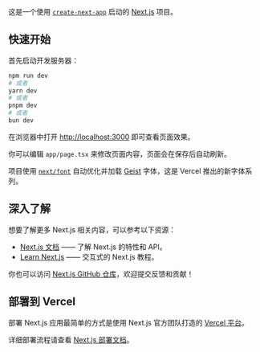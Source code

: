 这是一个使用 [`create-next-app`](https://nextjs.org/docs/app/api-reference/cli/create-next-app) 启动的 [Next.js](https://nextjs.org) 项目。

## 快速开始

首先启动开发服务器：

```bash
npm run dev
# 或者
yarn dev
# 或者
pnpm dev
# 或者
bun dev
```

在浏览器中打开 [http://localhost:3000](http://localhost:3000) 即可查看页面效果。

你可以编辑 `app/page.tsx` 来修改页面内容，页面会在保存后自动刷新。

项目使用 [`next/font`](https://nextjs.org/docs/app/building-your-application/optimizing/fonts) 自动优化并加载 [Geist](https://vercel.com/font) 字体，这是 Vercel 推出的新字体系列。

## 深入了解

想要了解更多 Next.js 相关内容，可以参考以下资源：

- [Next.js 文档](https://nextjs.org/docs) —— 了解 Next.js 的特性和 API。
- [Learn Next.js](https://nextjs.org/learn) —— 交互式的 Next.js 教程。

你也可以访问 [Next.js GitHub 仓库](https://github.com/vercel/next.js)，欢迎提交反馈和贡献！

## 部署到 Vercel

部署 Next.js 应用最简单的方式是使用 Next.js 官方团队打造的 [Vercel 平台](https://vercel.com/new?utm_medium=default-template&filter=next.js&utm_source=create-next-app&utm_campaign=create-next-app-readme)。

详细部署流程请查看 [Next.js 部署文档](https://nextjs.org/docs/app/building-your-application/deploying)。

